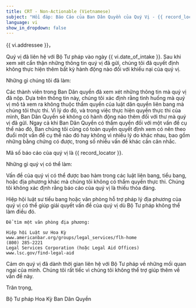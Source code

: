 ```yaml
---
title: CRT - Non-Actionable (Vietnamese)
subject: "Hồi đáp: Báo Cáo của Ban Dân Quyền của Quý Vị - {{ record_locator }} từ Phòng {{ vi.section_name }}"
language: vi
show_in_dropdown: false
---
```

{{ vi.addressee }}，

Quý vị đã liên hệ với Bộ Tư pháp vào ngày {{ vi.date_of_intake }}. Sau khi xem xét cẩn thận những thông tin quý vị đã gửi, chúng tôi đã quyết định không thực hiện thêm bất kỳ hành động nào đối với khiếu nại của quý vị.

Những gì chúng tôi đã làm:

Các thành viên trong Ban Dân quyền đã xem xét những thông tin mà quý vị đã nộp. Dựa trên thông tin này, chúng tôi xác định rằng tình huống mà quý vị mô tả xem ra không thuộc thẩm quyền của luật dân quyền liên bang mà chúng tôi thực thi.  Vì lý do đó, và trong việc thực hiện quyền thực thi của mình, Ban Dân Quyền sẽ không có hành động nào thêm đối với thư mà quý vị đã gửi. Ngay cả khi Ban Dân Quyền có thẩm quyền đối với một vấn đề cụ thể nào đó, Ban chúng tôi cũng có toàn quyền quyết định xem có nên theo đuổi một vấn đề cụ thể nào đó hay không vì nhiều lý do khác nhau, bao gồm những bằng chứng có được, trong số nhiều vấn đề khác cần cân nhắc.

Mã số báo cáo của quý vị là {{ record_locator }}.

Những gì quý vị có thể làm:

Vấn đề của quý vị có thể được bao hàm trong các luật liên bang, tiểu bang, hoặc địa phương khác mà chúng tôi không có thẩm quyền thực thi. Chúng tôi không xác định rằng báo cáo của quý vị là thiếu thỏa đáng.

Hiệp hội luật sư tiểu bang hoặc văn phòng hỗ trợ pháp lý địa phương của quý vị có thể giúp giải quyết vấn đề của quý vị dù Bộ Tư pháp không thể làm điều đó.

    Để tìm một văn phòng địa phương:

    Hiệp hội Luật sư Hoa Kỳ
    www.americanbar.org/groups/legal_services/flh-home
    (800) 285-2221
    Legal Services Corporation (hoặc Legal Aid Offices)
    www.lsc.gov/find-legal-aid

Cảm ơn quý vị đã dành thời gian liên hệ với Bộ Tư pháp về những mối quan ngại của mình. Chúng tôi rất tiếc vì chúng tôi không thể trợ giúp thêm về vấn đề này.

Trân trọng,

Bộ Tư pháp Hoa Kỳ
Ban Dân Quyền
